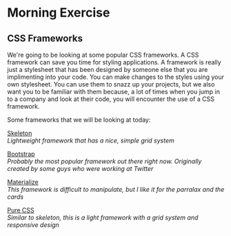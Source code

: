 # Morning Exercise

## CSS Frameworks

We're going to be looking at some popular CSS frameworks. A CSS framework can save you time for styling applications. A framework is really just a stylesheet that has been designed by someone else that you are implimenting into your code. You can make changes to the styles using your own stylesheet. You can use them to snazz up your projects, but we also want you to be familiar with them because, a lot of times when you jump in to a company and look at their code, you will encounter the use of a CSS framework. 

Some frameworks that we will be looking at today:

[Skeleton](http://getskeleton.com/)<br>
  _Lightweight framework that has a nice, simple grid system_

[Bootstrap](http://getbootstrap.com/)<br>
  _Probably the most popular framework out there right now. Originally created by some guys who were working at Twitter_

[Materialize](http://materializecss.com/)<br>
_This framework is difficult to manipulate, but I like it for the parralax and the cards_

[Pure CSS](http://purecss.io/)<br>
_Similar to skeleton, this is a light framework with a grid system and responsive design_

